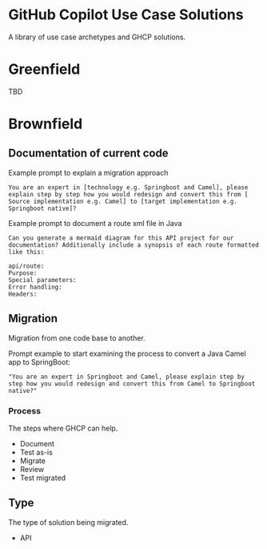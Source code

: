 # GitHub Copilot Use Case Solutions
A library of use case archetypes and GHCP solutions.

# Greenfield
TBD

# Brownfield
## Documentation of current code

Example prompt to explain a migration approach
```
You are an expert in [technology e.g. Springboot and Camel], please explain step by step how you would redesign and convert this from [ Source implementation e.g. Camel] to [target implementation e.g. Springboot native]?
```

Example prompt to document a route xml file in Java
```
Can you generate a mermaid diagram for this API project for our documentation? Additionally include a synopsis of each route formatted like this:
 
api/route:
Purpose:
Special parameters:
Error handling:
Headers:
```

## Migration
Migration from one code base to another.

Prompt example to start examining the process to convert a Java Camel app to SpringBoot:

```
"You are an expert in Springboot and Camel, please explain step by step how you would redesign and convert this from Camel to Springboot native?"
```

### Process
The steps where GHCP can help.
- Document
- Test as-is
- Migrate
- Review
- Test migrated

## Type
The type of solution being migrated.
- API

